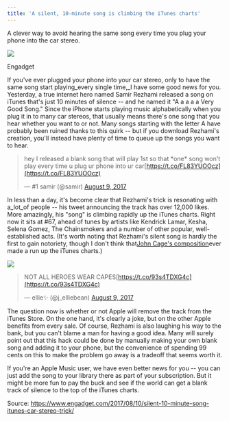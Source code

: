```yaml
---
title: 'A silent, 10-minute song is climbing the iTunes charts'
---
```


A clever way to avoid hearing the same song every time you plug your phone into the car stereo.

![](https://o.aolcdn.com/images/dims?quality=100&image_uri=http%3A%2F%2Fo.aolcdn.com%2Fhss%2Fstorage%2Fmidas%2F76d85101f9afe6c45818be5df9dc554f%2F205557137%2Feng-iphone-edJT.jpg&client=cbc79c14efcebee57402&signature=206208c1bae8d2370b15bc556d8b2570608670fd)

Engadget

If you've ever plugged your phone into your car stereo, only to have the same song start playing_every single time,_I have some good news for you. Yesterday, a true internet hero named Samir Rezhami released a song on iTunes that's just 10 minutes of silence -- and he named it "A a a a a Very Good Song." Since the iPhone starts playing music alphabetically when you plug it in to many car stereos, that usually means there's one song that you hear whether you want to or not. Many songs starting with the letter A have probably been ruined thanks to this quirk -- but if you download Rezhami's creation, you'll instead have plenty of time to queue up the songs you want to hear.

> hey I released a blank song that will play 1st so that \*one\* song won't play every time u plug ur phone into ur car[https://t.co/FL83YUOOcz](https://t.co/FL83YUOOcz)
>
> — \#1 samir \(@samir\)
> [August 9, 2017](https://twitter.com/samir/status/895342239949496320)

In less than a day, it's become clear that Rezhami's trick is resonating with a_lot_of people -- his tweet announcing the track has over 12,000 likes. More amazingly, his "song" is climbing rapidly up the iTunes charts. Right now it sits at \#67, ahead of tunes by artists like Kendrick Lamar, Kesha, Selena Gomez, The Chainsmokers and a number of other popular, well-established acts. \(It's worth noting that Rezhami's silent song is hardly the first to gain notoriety, though I don't think that[John Cage's composition](https://en.wikipedia.org/wiki/4%E2%80%B233%E2%80%B3)ever made a run up the iTunes charts.\)

![](https://s.aolcdn.com/hss/storage/midas/f0826663c0bd6b8b1283e70df8dac001/205557033/Screenshot+2017-08-10+13.15.45.png)

> NOT ALL HEROES WEAR CAPES[https://t.co/93s4TDXG4c](https://t.co/93s4TDXG4c)
>
> — ellie✨ \(@j\_elliebean\)
> [August 9, 2017](https://twitter.com/j_elliebean/status/895370475320127488)

The question now is whether or not Apple will remove the track from the iTunes Store. On the one hand, it's clearly a joke, but on the other Apple benefits from every sale. Of course, Rezhami is also laughing his way to the bank, but you can't blame a man for having a good idea. Many will surely point out that this hack could be done by manually making your own blank song and adding it to your phone, but the convenience of spending 99 cents on this to make the problem go away is a tradeoff that seems worth it.

If you're an Apple Music user, we have even better news for you -- you can just add the song to your library there as part of your subscription. But it might be more fun to pay the buck and see if the world can get a blank track of silence to the top of the iTunes charts.

Source: https://www.engadget.com/2017/08/10/silent-10-minute-song-itunes-car-stereo-trick/


